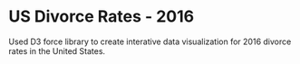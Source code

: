 # US Divorce Rates - 2016

Used D3 force library to create interative data visualization for 2016 divorce rates in the United States. 
